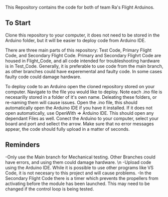 This Repository contains the code for both of team Ra's Flight Arduinos.

## To Start
Clone this repository to your computer, it does not need to be stored in the Arduino folder, but it will be easier to deploy code from Arduino
IDE.

There are three main parts of this repository: Test Code, Primary Flight Code, and Secondary Flight Code. Primary and Secondary Flighrt Code are housed in Flight_Code, and all code intended for troubleshooting hardware is in Test_Code. Generally, it is preferable to use code from the main branch, as other branches could have experemental and faulty code. In some cases faulty code could damage hardware. 

To deploy code to an Arduino open the cloned repository stored on your computer. Navigate to the file you would like to deploy. Note each .ino file is necesarilly stored in a folder of it's own name. Deleating these folders, or re-naming them will cause issues. Open the .ino file, this should automatically open the Arduino IDE if you have it installed. If it does not open automatically, use OpenWith => Arduino IDE. This should open any dependant Files as well. Conect the Arduino to your computer, select your board and port and sellect the arrow. Make sure that no error messages appear, the code should fully upload in a matter of seconds.

## Reminders
-Only use the Main branch for Mechanical testing. Other Branches could have errors, and using them could damage hardware. \n
-Upload code using the Arduino IDE. While it is possible to use other programs like VS Code, it is not necesary to this project and will cause problems.
-In the Secondary Flight Code there is a timer which prevents the propellers from activating before the module has been launched. This may need to be changed if the control loop is being tested.
